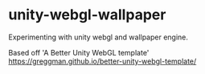 # unity-webgl-wallpaper
Experimenting with unity webgl and wallpaper engine.

Based off 'A Better Unity WebGL template'
https://greggman.github.io/better-unity-webgl-template/
